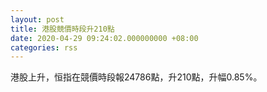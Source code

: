 ```yaml
---
layout: post
title: 港股競價時段升210點
date: 2020-04-29 09:24:02.000000000 +08:00
categories: rss
---
```


港股上升，恒指在競價時段報24786點，升210點，升幅0.85%。
